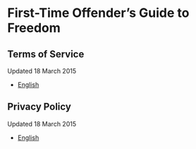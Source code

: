 # First-Time Offender’s Guide to Freedom

## Terms of Service
Updated 18 March 2015

* [English](terms-of-service-en.md)

## Privacy Policy
Updated 18 March 2015

* [English](privacy-policy-en.md)
